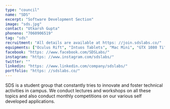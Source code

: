 ```yaml
---
type: "council"
name: "SDS"
excerpt: "Software Development Section"
image: "sds.jpg"
contact: "Utkarsh Gupta"
phoneno: "7060906519"
tag: "sds"
recruitment: "All details are available at https: //join.sdslabs.co/"
equipments: ["Oculus Rift", "Intuos Tablets", "Mac Mini", "GTX 1080 Ti"]
facebook: "https: //www.facebook.com/SDSLabs/"
instagram: "https: //www.instagram.com/sdslabs/" 
twitter: ""
linkedin: "https: //www.linkedin.com/company/sdslabs/"
portfolio: "https: //sdslabs.co/"
---
```


SDS is a student group that constantly tries to innovate and foster technical activities in campus. We conduct lectures and workshops on all these topics and also conduct monthly competitions on our various self developed applications. 